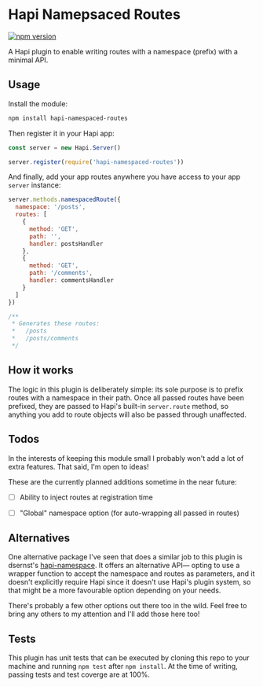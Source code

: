 # Hapi Namepsaced Routes

[![npm version](https://badge.fury.io/js/hapi-namespaced-routes.svg)](https://badge.fury.io/js/hapi-namespaced-routes)

A Hapi plugin to enable writing routes with a namespace (prefix) with
a minimal API.


## Usage

Install the module:

```bash
npm install hapi-namespaced-routes
```

Then register it in your Hapi app:

```javascript
const server = new Hapi.Server()

server.register(require('hapi-namespaced-routes'))
```

And finally, add your app routes anywhere you have access to your app
`server` instance:

```javascript
server.methods.namespacedRoute({
  namespace: '/posts',
  routes: [
    {
      method: 'GET',
      path: '',
      handler: postsHandler
    },
    {
      method: 'GET',
      path: '/comments',
      handler: commentsHandler
    }
  ]
})

/**
 * Generates these routes:
 *   /posts
 *   /posts/comments
 */
```


## How it works

The logic in this plugin is deliberately simple: its sole purpose is to prefix
routes with a namespace in their path. Once all passed routes have been
prefixed, they are passed to Hapi's built-in `server.route` method, so anything
you add to route objects will also be passed through unaffected.


## Todos

In the interests of keeping this module small I probably won't add a lot of
extra features. That said, I'm open to ideas!

These are the currently planned additions sometime in the near future:

- [ ] Ability to inject routes at registration time
- [ ] "Global" namespace option (for auto-wrapping all passed in routes)


## Alternatives

One alternative package I've seen that does a similar job to this plugin is
dsernst's [hapi-namespace](https://github.com/dsernst/hapi-namespace).
It offers an alternative API— opting to use a wrapper function to accept the
namespace and routes as parameters, and it doesn't explicitly require Hapi
since it doesn't use Hapi's plugin system, so that might be a more favourable
option depending on your needs.

There's probably a few other options out there too in the wild. Feel free to
bring any others to my attention and I'll add those here too!


## Tests

This plugin has unit tests that can be executed by cloning this repo to your
machine and running `npm test` after `npm install`. At the time of writing,
passing tests and test coverge are at 100%.
